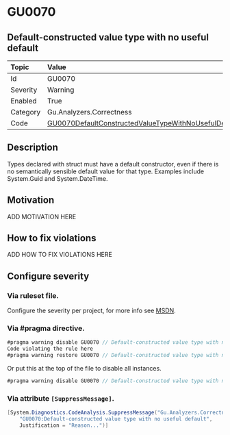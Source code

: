 # GU0070
## Default-constructed value type with no useful default

| Topic    | Value
| :--      | :--
| Id       | GU0070
| Severity | Warning
| Enabled  | True
| Category | Gu.Analyzers.Correctness
| Code     | [GU0070DefaultConstructedValueTypeWithNoUsefulDefault](https://github.com/DotNetAnalyzers/Gu.Analyzers/blob/master/Gu.Analyzers/GU0070DefaultConstructedValueTypeWithNoUsefulDefault.cs)

## Description

Types declared with struct must have a default constructor, even if there is no semantically sensible default value for that type. Examples include System.Guid and System.DateTime.

## Motivation

ADD MOTIVATION HERE

## How to fix violations

ADD HOW TO FIX VIOLATIONS HERE

<!-- start generated config severity -->
## Configure severity

### Via ruleset file.

Configure the severity per project, for more info see [MSDN](https://msdn.microsoft.com/en-us/library/dd264949.aspx).

### Via #pragma directive.
```C#
#pragma warning disable GU0070 // Default-constructed value type with no useful default
Code violating the rule here
#pragma warning restore GU0070 // Default-constructed value type with no useful default
```

Or put this at the top of the file to disable all instances.
```C#
#pragma warning disable GU0070 // Default-constructed value type with no useful default
```

### Via attribute `[SuppressMessage]`.

```C#
[System.Diagnostics.CodeAnalysis.SuppressMessage("Gu.Analyzers.Correctness", 
    "GU0070:Default-constructed value type with no useful default", 
    Justification = "Reason...")]
```
<!-- end generated config severity -->